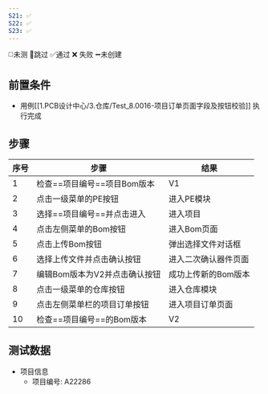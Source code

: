 ```yaml
---
S21: ✅
S22: ✅
S23: ✅
---
```

◻️未测    🚫跳过     ✅通过    ❌ 失败    ➖未创建
 
## 前置条件

- 用例[[1.PCB设计中心/3.仓库/Test_8.0016-项目订单页面字段及按钮校验]] 执行完成

## 步骤

| 序号  | 步骤                | 结果          |
| --- | ----------------- | ----------- |
| 1   | 检查==项目编号==项目Bom版本 | V1          |
| 2   | 点击一级菜单的PE按钮       | 进入PE模块      |
| 3   | 选择==项目编号==并点击进入   | 进入项目        |
| 4   | 点击左侧菜单的Bom按钮      | 进入Bom页面     |
| 5   | 点击上传Bom按钮         | 弹出选择文件对话框   |
| 6   | 选择上传文件并点击确认按钮     | 进入二次确认器件页面  |
| 7   | 编辑Bom版本为V2并点击确认按钮 | 成功上传新的Bom版本 |
| 8   | 点击一级菜单的仓库按钮       | 进入仓库模块      |
| 9   | 点击左侧菜单栏的项目订单按钮    | 进入项目订单页面    |
| 10  | 检查==项目编号==的Bom版本  | V2          |

## 测试数据

- 项目信息
	- 项目编号: A22286
